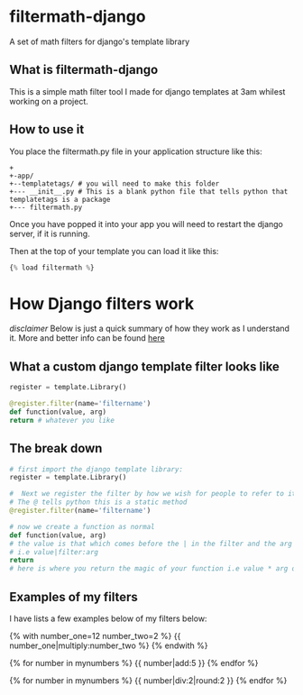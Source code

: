 # filtermath-django
A set of math filters for django's template library

## What is filtermath-django
This is a simple math filter tool I made for django templates at 3am whilest working on a project.

## How to use it
You place the filtermath.py file in your application structure like this:
```
+
+-app/
+--templatetags/ # you will need to make this folder
+--- __init__.py # This is a blank python file that tells python that templatetags is a package
+--- filtermath.py
```
Once you have popped it into your app you will need to restart the django server, if it is running.

Then at the top of your template you can load it like this:
```python
{% load filtermath %}
```

# How Django filters work
*disclaimer*
Below is just a quick summary of how they work as I understand it. 
More and better info can be found [here](https://docs.djangoproject.com/en/2.1/howto/custom-template-tags/)

## What a custom django template filter looks like

```python
register = template.Library()

@register.filter(name='filtername')
def function(value, arg)
return # whatever you like
```

## The break down

```python
# first import the django template library:
register = template.Library()
```
```python
#  Next we register the filter by how we wish for people to refer to it. 
# The @ tells python this is a static method
@register.filter(name='filtername')
```
```python
# now we create a function as normal
def function(value, arg) 
# the value is that which comes before the | in the filter and the arg is what comes after
# i.e value|filter:arg
return 
# here is where you return the magic of your function i.e value * arg or round(value, arg)
```

## Examples of my filters

I have lists a few examples below of my filters below:

{% with number_one=12 number_two=2 %}
    {{ number_one|multiply:number_two %}
{% endwith %}

{% for number in mynumbers %}
    {{ number|add:5 }}
{% endfor %}

{% for number in mynumbers %}
    {{ number|div:2|round:2 }}
{% endfor %}
